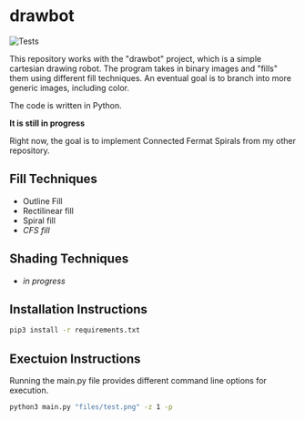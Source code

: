 # drawbot

![Tests](https://github.com/ejbosia/drawbot/actions/workflows/tests.yml/badge.svg)

This repository works with the "drawbot" project, which is a simple cartesian drawing robot. The program takes in binary images and "fills" them using different fill techniques. An eventual goal is to branch into more generic images, including color.

The code is written in Python.

**It is still in progress**

Right now, the goal is to implement Connected Fermat Spirals from my other repository.

## Fill Techniques
 - Outline Fill
 - Rectilinear fill
 - Spiral fill
 - *CFS fill*

## Shading Techniques
 - *in progress*


## Installation Instructions

```bash
pip3 install -r requirements.txt
```

## Exectuion Instructions
Running the main.py file provides different command line options for execution.

```bash
python3 main.py "files/test.png" -z 1 -p
```
